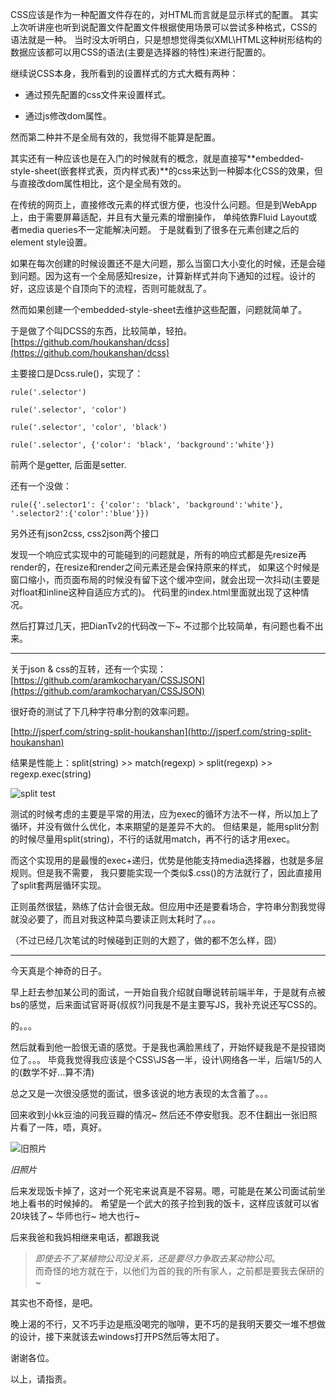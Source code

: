 
CSS应该是作为一种配置文件存在的，对HTML而言就是显示样式的配置。
其实上次听讲座也听到说配置文件配置文件根据使用场景可以尝试多种格式，CSS的语法就是一种。
当时没太听明白，只是想想觉得类似XML\HTML这种树形结构的数据应该都可以用CSS的语法(主要是选择器的特性)来进行配置的。

继续说CSS本身，我所看到的设置样式的方式大概有两种：

* 通过预先配置的css文件来设置样式。

* 通过js修改dom属性。

然而第二种并不是全局有效的，我觉得不能算是配置。

其实还有一种应该也是在入门的时候就有的概念，就是直接写**embedded-style-sheet(嵌套样式表，页内样式表)**的css来达到一种脚本化CSS的效果，但与直接改dom属性相比，这个是全局有效的。

在传统的网页上，直接修改元素的样式很方便，也没什么问题。但是到WebApp上，由于需要屏幕适配，并且有大量元素的增删操作，
单纯依靠Fluid Layout或者media queries不一定能解决问题。
于是就看到了很多在元素创建之后的element style设置。

如果在每次创建的时候设置还不是大问题，那么当窗口大小变化的时候，还是会碰到问题。因为这有一个全局感知resize，计算新样式并向下通知的过程。设计的好，这应该是个自顶向下的流程，否则可能就乱了。

然而如果创建一个embedded-style-sheet去维护这些配置，问题就简单了。

于是做了个叫DCSS的东西，比较简单，轻拍。
[https://github.com/houkanshan/dcss](https://github.com/houkanshan/dcss)

主要接口是Dcss.rule()，实现了：

    rule('.selector')

    rule('.selector', 'color')

    rule('.selector', 'color', 'black')

    rule('.selector', {'color': 'black', 'background':'white'})
     
前两个是getter, 后面是setter.

还有一个没做：

    rule({'.selector1': {'color': 'black', 'background':'white'}, '.selector2':{'color':'blue'}})



另外还有json2css, css2json两个接口

发现一个响应式实现中的可能碰到的问题就是，所有的响应式都是先resize再render的，在resize和render之间元素还是会保持原来的样式，
如果这个时候是窗口缩小，而页面布局的时候没有留下这个缓冲空间，就会出现一次抖动(主要是对float和inline这种自适应方式的)。
代码里的index.html里面就出现了这种情况。

然后打算过几天，把DianTv2的代码改一下~ 不过那个比较简单，有问题也看不出来。


----------------------------------------

关于json & css的互转，还有一个实现： [https://github.com/aramkocharyan/CSSJSON](https://github.com/aramkocharyan/CSSJSON)



很好奇的测试了下几种字符串分割的效率问题。

[http://jsperf.com/string-split-houkanshan](http://jsperf.com/string-split-houkanshan)

结果是性能上：split(string) >> match(regexp) > split(regexp) >> regexp.exec(string)

![split test](https://docs.google.com/drawings/pub?id=1nSp_-WbH6E4oRfumYWKhSHNEc1qOMcIDDDEnn7yvgw8&w=930&h=466)

测试的时候考虑的主要是平常的用法，应为exec的循环方法不一样，所以加上了循环，并没有做什么优化，本来期望的是差异不大的。
但结果是，能用split分割的时候尽量用split(string)，不行的话就用match，再不行的话才用exec。

而这个实现用的是最慢的exec+递归，优势是他能支持media选择器，也就是多层规则。但是我不需要，
我只要能实现一个类似$.css()的方法就行了，因此直接用了split套两层循环实现。

正则虽然很猛，熟练了估计会很无敌。但应用中还是要看场合，字符串分割我觉得就没必要了，而且对我这种菜鸟要读正则太耗时了。。。

（不过已经几次笔试的时候碰到正则的大题了，做的都不怎么样，囧）


----------------------------------------

今天真是个神奇的日子。

早上赶去参加某公司的面试，一开始自我介绍就自曝说转前端半年，于是就有点被bs的感觉，后来面试官哥哥(叔叔?)问我是不是主要写JS，我补充说还写CSS的。

的。。。

然后就看到他一脸很无语的感觉。于是我也满脸黑线了，开始怀疑我是不是投错岗位了。。。
毕竟我觉得我应该是个CSS\JS各一半，设计\网络各一半，后端1/5的人的(数学不好...算不清)

总之又是一次很没感觉的面试，很多该说的地方表现的太含蓄了。。。

回来收到小kk豆油的问我豆瓣的情况~ 然后还不停安慰我。忍不住翻出一张旧照片看了一阵，唔，真好。

![旧照片](https://docs.google.com/drawings/pub?id=1UiYFbsChBatVkMondOCaWeXIHzwVA61uKCdP-12d3tY&w=545&h=100)

*旧照片*

后来发现饭卡掉了，这对一个死宅来说真是不容易。嗯，可能是在某公司面试前坐地上看书的时候掉的。
希望是一个武大的孩子捡到我的饭卡，这样应该就可以省20块钱了~ 华师也行~ 地大也行~

后来我爸和我妈相继来电话，都跟我说    
> *即使去不了某植物公司没关系，还是要尽力争取去某动物公司*。   
而奇怪的地方就在于，以他们为首的我的所有家人，之前都是要我去保研的~ 

其实也不奇怪，是吧。

晚上渴的不行，又不巧手边是瓶没喝完的咖啡，更不巧的是我明天要交一堆不想做的设计，接下来就该去windows打开PS然后等太阳了。

谢谢各位。


以上，请指责。
